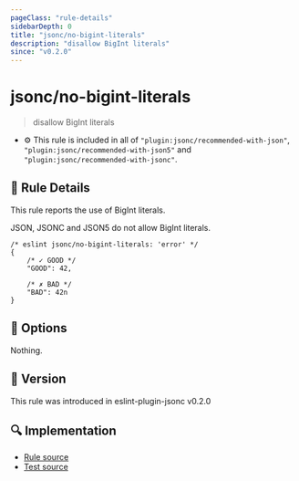 ```yaml
---
pageClass: "rule-details"
sidebarDepth: 0
title: "jsonc/no-bigint-literals"
description: "disallow BigInt literals"
since: "v0.2.0"
---
```


# jsonc/no-bigint-literals

> disallow BigInt literals

- :gear: This rule is included in all of `"plugin:jsonc/recommended-with-json"`, `"plugin:jsonc/recommended-with-json5"` and `"plugin:jsonc/recommended-with-jsonc"`.

## :book: Rule Details

This rule reports the use of BigInt literals.

JSON, JSONC and JSON5 do not allow BigInt literals.

<eslint-code-block>

<!-- eslint-skip -->

```json5
/* eslint jsonc/no-bigint-literals: 'error' */
{
    /* ✓ GOOD */
    "GOOD": 42,

    /* ✗ BAD */
    "BAD": 42n
}
```

</eslint-code-block>

## :wrench: Options

Nothing.

## :rocket: Version

This rule was introduced in eslint-plugin-jsonc v0.2.0

## :mag: Implementation

- [Rule source](https://github.com/ota-meshi/eslint-plugin-jsonc/blob/master/lib/rules/no-bigint-literals.ts)
- [Test source](https://github.com/ota-meshi/eslint-plugin-jsonc/blob/master/tests/lib/rules/no-bigint-literals.ts)
